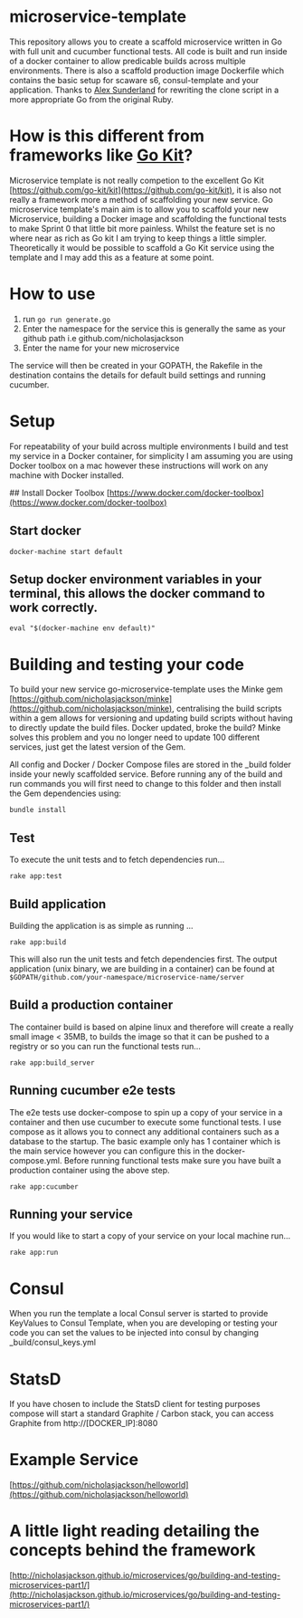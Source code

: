# microservice-template
This repository allows you to create a scaffold microservice written in Go with full unit and cucumber functional tests.  All code is built and run inside of a docker container to allow predicable builds across multiple environments.  There is also a scaffold production image Dockerfile which contains the basic setup for scaware s6, consul-template and your application.  Thanks to [Alex Sunderland](https://github.com/AgentAntelope) for rewriting the clone script in a more appropriate Go from the original Ruby.

# How is this different from frameworks like [Go Kit](https://github.com/go-kit/kit)?
Microservice template is not really competion to the excellent Go Kit [https://github.com/go-kit/kit](https://github.com/go-kit/kit), it is also not really a framework more a method of scaffolding your new service. Go microservice template's main aim is to allow you to scaffold your new Microservice, building a Docker image and scaffolding the functional tests to make Sprint 0 that little bit more painless.  Whilst the feature set is no where near as rich as Go kit I am trying to keep things a little simpler.  Theoretically it would be possible to scaffold a Go Kit service using the template and I may add this as a feature at some point.

# How to use
1. run `go run generate.go`
2. Enter the namespace for the service this is generally the same as your github path i.e github.com/nicholasjackson
3. Enter the name for your new microservice

The service will then be created in your GOPATH, the Rakefile in the destination contains the details for default build settings and running cucumber.

# Setup
For repeatability of your build across multiple environments I build and test my service in a Docker container, for simplicity I am assuming you are using Docker toolbox on a mac however these instructions will work on any machine with Docker installed.

## Install Docker Toolbox
[https://www.docker.com/docker-toolbox](https://www.docker.com/docker-toolbox)

## Start docker
```
docker-machine start default
```

## Setup docker environment variables in your terminal, this allows the docker command to work correctly.
```
eval "$(docker-machine env default)"
```

# Building and testing your code
To build your new service go-microservice-template uses the Minke gem [https://github.com/nicholasjackson/minke](https://github.com/nicholasjackson/minke), centralising the build scripts within a gem allows for versioning and updating build scripts without having to directly update the build files.  Docker updated, broke the build?  Minke solves this problem and you no longer need to update 100 different services, just get the latest version of the Gem.  

All config and Docker / Docker Compose files are stored in the _build folder inside your newly scaffolded service.  Before running any of the build and run commands you will first need to change to this folder and then install the Gem dependencies using:
``` 
bundle install
```

## Test
To execute the unit tests and to fetch dependencies run...
```
rake app:test
```

## Build application
Building the application is as simple as running ...
```
rake app:build
```
This will also run the unit tests and fetch dependencies first.  The output application (unix binary, we are building in a container) can be found at `$GOPATH/github.com/your-namespace/microservice-name/server`

## Build a production container
The container build is based on alpine linux and therefore will create a really small image < 35MB, to builds the image so that it can be pushed to a registry or so you can run the functional tests run...
```
rake app:build_server
```

## Running cucumber e2e tests
The e2e tests use docker-compose to spin up a copy of your service in a container and then use cucumber to execute some functional tests.  I use compose as it allows you to connect any additional containers such as a database to the startup.  The basic example only has 1 container which is the main service however you can configure this in the docker-compose.yml.  Before running functional tests make sure you have built a production container using the above step.
```
rake app:cucumber
```

## Running your service
If you would like to start a copy of your service on your local machine run...
```
rake app:run
```

# Consul
When you run the template a local Consul server is started to provide KeyValues to Consul Template, when you are developing or testing your code you can set the values to be injected into consul by changing _build/consul_keys.yml

# StatsD
If you have chosen to include the StatsD client for testing purposes compose will start a standard Graphite / Carbon stack, you can access Graphite from http://[DOCKER_IP]:8080

# Example Service
[https://github.com/nicholasjackson/helloworld](https://github.com/nicholasjackson/helloworld)

# A little light reading detailing the concepts behind the framework
[http://nicholasjackson.github.io/microservices/go/building-and-testing-microservices-part1/](http://nicholasjackson.github.io/microservices/go/building-and-testing-microservices-part1/)

